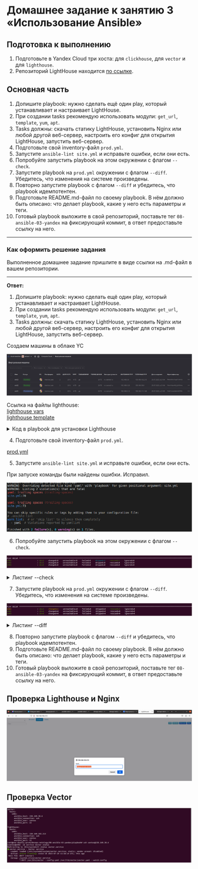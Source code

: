 # Домашнее задание к занятию 3 «Использование Ansible»

## Подготовка к выполнению

1. Подготовьте в Yandex Cloud три хоста: для `clickhouse`, для `vector` и для `lighthouse`.
2. Репозиторий LightHouse находится [по ссылке](https://github.com/VKCOM/lighthouse).

## Основная часть

1. Допишите playbook: нужно сделать ещё один play, который устанавливает и настраивает LightHouse.
2. При создании tasks рекомендую использовать модули: `get_url`, `template`, `yum`, `apt`.
3. Tasks должны: скачать статику LightHouse, установить Nginx или любой другой веб-сервер, настроить его конфиг для открытия LightHouse, запустить веб-сервер.
4. Подготовьте свой inventory-файл `prod.yml`.
5. Запустите `ansible-lint site.yml` и исправьте ошибки, если они есть.
6. Попробуйте запустить playbook на этом окружении с флагом `--check`.
7. Запустите playbook на `prod.yml` окружении с флагом `--diff`. Убедитесь, что изменения на системе произведены.
8. Повторно запустите playbook с флагом `--diff` и убедитесь, что playbook идемпотентен.
9. Подготовьте README.md-файл по своему playbook. В нём должно быть описано: что делает playbook, какие у него есть параметры и теги.
10. Готовый playbook выложите в свой репозиторий, поставьте тег `08-ansible-03-yandex` на фиксирующий коммит, в ответ предоставьте ссылку на него.

---

### Как оформить решение задания

Выполненное домашнее задание пришлите в виде ссылки на .md-файл в вашем репозитории.

---

**Ответ:**<br>

1. Допишите playbook: нужно сделать ещё один play, который устанавливает и настраивает LightHouse.
2. При создании tasks рекомендую использовать модули: `get_url`, `template`, `yum`, `apt`.
3. Tasks должны: скачать статику LightHouse, установить Nginx или любой другой веб-сервер, настроить его конфиг для открытия LightHouse, запустить веб-сервер.

Создаем машины в облаке YC

<p align="center">
  <img src="./screenshots/01_create_vm.png">
</p>


Ссылка на файлы lighthouse:<br>
 [lighthouse vars](./playbook/group_vars/lighthouse/vars.yml) <br>
 [lighthouse template](./playbook/templates/lighthouse.conf.j2) <br>

<details> <summary>Код в playbook для установки Lighthouse</summary>

```yaml
---
# Install/Configure Nginx
- name: Install Nginx
  tags:
    - nginx
  hosts: lighthouse
  handlers:
    - name: start-nginx
      become: true
      ansible.builtin.service:
        name: nginx
        state: restarted
      ignore_errors: "{{ ansible_check_mode }}"
  tasks:
    - name: Nginx | Install dependencies
      become: true
      ansible.builtin.yum:
        name: epel-release
        state: present
    - name: Nginx | Install nginx
      become: true
      ansible.builtin.yum:
        name: nginx
        state: latest
      ignore_errors: "{{ ansible_check_mode }}"
      notify: start-nginx
    - name: Nginx | Template config
      become: true
      ansible.builtin.template:
        src: "templates/nginx.conf.j2"
        dest: "/etc/nginx/nginx.conf"
        mode: "755"
      notify: start-nginx

# Install/Configure LightHouse
- name: Install LightHouse
  tags:
    - lighthouse
  hosts: lighthouse
  handlers:
    - name: reload-nginx
      become: true
      ansible.builtin.service:
        name: nginx
        state: reloaded
      ignore_errors: "{{ ansible_check_mode }}"
  pre_tasks:
    - name: LightHouse | Install dependencies
      become: true
      ansible.builtin.yum:
        name: git
        state: latest
  tasks:
    - name: LightHouse | Copy from git
      become: true
      git:
        repo: "{{ lighthouse_git_repo }}"
        version: master
        dest: "{{ lighthouse_location_dir }}"
      ignore_errors: "{{ ansible_check_mode }}"
    - name: LightHouse | Create config
      become: true
      ansible.builtin.template:
        src: "templates/lighthouse.conf.j2"
        dest: "/etc/nginx/conf.d/lighthouse.conf"
        mode: "755"
      notify: reload-nginx

```
</details>


4. Подготовьте свой inventory-файл `prod.yml`. <br>

[prod.yml](./playbook/inventory/prod.yml) <br>


5. Запустите `ansible-lint site.yml` и исправьте ошибки, если они есть.

При запуске команды были найдены ошибки. Исправил. <br>

<p align="center">
  <img src="./screenshots/lint.png">
</p>


6. Попробуйте запустить playbook на этом окружении с флагом `--check`.


<p align="center">
  <img src="./screenshots/03_check.png">
</p>

<details> <summary>Листинг --check</summary>

```bash

root@exe-ubuntu:/prom/devops-netology/08-ansible-03-yandex/playbook# ansible-playbook -i inventory/prod.yml playbook.yml --check

PLAY [Install Nginx] ************************************************************************************************************************************************

TASK [Gathering Facts] **********************************************************************************************************************************************
ok: [vm03]

TASK [Nginx | Install dependencies] *********************************************************************************************************************************
ok: [vm03]

TASK [Nginx | Install nginx] ****************************************************************************************************************************************
ok: [vm03]

TASK [Nginx | Template config] **************************************************************************************************************************************
ok: [vm03]

PLAY [Install LightHouse] *******************************************************************************************************************************************

TASK [Gathering Facts] **********************************************************************************************************************************************
ok: [vm03]

TASK [LightHouse | Install dependencies] ****************************************************************************************************************************
ok: [vm03]

TASK [LightHouse | Copy from git] ***********************************************************************************************************************************
ok: [vm03]

TASK [LightHouse | Create config] ***********************************************************************************************************************************
ok: [vm03]

PLAY [Install ClickHouse] *******************************************************************************************************************************************

TASK [Gathering Facts] **********************************************************************************************************************************************
ok: [vm01]

TASK [ClickHouse | Get clickhouse distrib] **************************************************************************************************************************
ok: [vm01] => (item=clickhouse-client)
ok: [vm01] => (item=clickhouse-server)
failed: [vm01] (item=clickhouse-common-static) => {"ansible_loop_var": "item", "changed": false, "dest": "./clickhouse-common-static-22.3.3.44.rpm", "elapsed": 0, "gid": 1000, "group": "centos", "item": "clickhouse-common-static", "mode": "0664", "msg": "Request failed", "owner": "centos", "response": "HTTP Error 404: Not Found", "secontext": "unconfined_u:object_r:user_home_t:s0", "size": 246310036, "state": "file", "status_code": 404, "uid": 1000, "url": "https://packages.clickhouse.com/rpm/stable/clickhouse-common-static-22.3.3.44.noarch.rpm"}

TASK [ClickHouse | Get clickhouse distrib] **************************************************************************************************************************
ok: [vm01]

TASK [ClickHouse | Install packages] ********************************************************************************************************************************
ok: [vm01]

TASK [ClickHouse | Flush handlers] **********************************************************************************************************************************

TASK [ClickHouse | Create database] *********************************************************************************************************************************
skipping: [vm01]

TASK [Clickhouse | Create table] ************************************************************************************************************************************
skipping: [vm01]

PLAY [Install Vector] ***********************************************************************************************************************************************

TASK [Gathering Facts] **********************************************************************************************************************************************
ok: [vm02]

TASK [Vector | Download rpm] ****************************************************************************************************************************************
ok: [vm02]

TASK [Vector | Install package] *************************************************************************************************************************************
ok: [vm02]

TASK [Vector | Create data dir] *************************************************************************************************************************************
ok: [vm02]

TASK [Vector | Template config] *************************************************************************************************************************************
ok: [vm02]

TASK [Vector | Register service] ************************************************************************************************************************************
ok: [vm02]

PLAY RECAP **********************************************************************************************************************************************************
vm01                       : ok=3    changed=0    unreachable=0    failed=0    skipped=2    rescued=1    ignored=0   
vm02                       : ok=6    changed=0    unreachable=0    failed=0    skipped=0    rescued=0    ignored=0   
vm03                       : ok=8    changed=0    unreachable=0    failed=0    skipped=0    rescued=0    ignored=0

```

</details>


7. Запустите playbook на `prod.yml` окружении с флагом `--diff`. Убедитесь, что изменения на системе произведены.

<p align="center">
  <img src="./screenshots/04_diff.png">
</p>



<details> <summary>Листинг --diff</summary>

```bash

root@exe-ubuntu:/prom/devops-netology/08-ansible-03-yandex/playbook# ansible-playbook -i inventory/prod.yml playbook.yml --diff

PLAY [Install Nginx] ************************************************************************************************************************************************

TASK [Gathering Facts] **********************************************************************************************************************************************
ok: [vm03]

TASK [Nginx | Install dependencies] *********************************************************************************************************************************
ok: [vm03]

TASK [Nginx | Install nginx] ****************************************************************************************************************************************
ok: [vm03]

TASK [Nginx | Template config] **************************************************************************************************************************************
ok: [vm03]

PLAY [Install LightHouse] *******************************************************************************************************************************************

TASK [Gathering Facts] **********************************************************************************************************************************************
ok: [vm03]

TASK [LightHouse | Install dependencies] ****************************************************************************************************************************
ok: [vm03]

TASK [LightHouse | Copy from git] ***********************************************************************************************************************************
ok: [vm03]

TASK [LightHouse | Create config] ***********************************************************************************************************************************
ok: [vm03]

PLAY [Install ClickHouse] *******************************************************************************************************************************************

TASK [Gathering Facts] **********************************************************************************************************************************************
ok: [vm01]

TASK [ClickHouse | Get clickhouse distrib] **************************************************************************************************************************
ok: [vm01] => (item=clickhouse-client)
ok: [vm01] => (item=clickhouse-server)
failed: [vm01] (item=clickhouse-common-static) => {"ansible_loop_var": "item", "changed": false, "dest": "./clickhouse-common-static-22.3.3.44.rpm", "elapsed": 0, "gid": 1000, "group": "centos", "item": "clickhouse-common-static", "mode": "0664", "msg": "Request failed", "owner": "centos", "response": "HTTP Error 404: Not Found", "secontext": "unconfined_u:object_r:user_home_t:s0", "size": 246310036, "state": "file", "status_code": 404, "uid": 1000, "url": "https://packages.clickhouse.com/rpm/stable/clickhouse-common-static-22.3.3.44.noarch.rpm"}

TASK [ClickHouse | Get clickhouse distrib] **************************************************************************************************************************
ok: [vm01]

TASK [ClickHouse | Install packages] ********************************************************************************************************************************
ok: [vm01]

TASK [ClickHouse | Flush handlers] **********************************************************************************************************************************

TASK [ClickHouse | Create database] *********************************************************************************************************************************
ok: [vm01]

TASK [Clickhouse | Create table] ************************************************************************************************************************************
changed: [vm01]

PLAY [Install Vector] ***********************************************************************************************************************************************

TASK [Gathering Facts] **********************************************************************************************************************************************
ok: [vm02]

TASK [Vector | Download rpm] ****************************************************************************************************************************************
ok: [vm02]

TASK [Vector | Install package] *************************************************************************************************************************************
ok: [vm02]

TASK [Vector | Create data dir] *************************************************************************************************************************************
ok: [vm02]

TASK [Vector | Template config] *************************************************************************************************************************************
ok: [vm02]

TASK [Vector | Register service] ************************************************************************************************************************************
ok: [vm02]

PLAY RECAP **********************************************************************************************************************************************************
vm01                       : ok=5    changed=1    unreachable=0    failed=0    skipped=0    rescued=1    ignored=0   
vm02                       : ok=6    changed=0    unreachable=0    failed=0    skipped=0    rescued=0    ignored=0   
vm03                       : ok=8    changed=0    unreachable=0    failed=0    skipped=0    rescued=0    ignored=0 

```

</details>



8. Повторно запустите playbook с флагом `--diff` и убедитесь, что playbook идемпотентен.
9. Подготовьте README.md-файл по своему playbook. В нём должно быть описано: что делает playbook, какие у него есть параметры и теги.
10. Готовый playbook выложите в свой репозиторий, поставьте тег `08-ansible-03-yandex` на фиксирующий коммит, в ответ предоставьте ссылку на него.


## Проверка Lighthouse и Nginx
<img src="./screenshots/06_lighthouse.png">

## Проверка Vector
<img src="./screenshots/05_vector_running.png">
